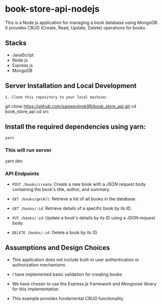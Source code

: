# book-store-api-nodejs

This is a Node.js application for managing a book database using MongoDB. It provides CRUD (Create, Read, Update, Delete) operations for books.

## Stacks

- JavaScript
- Node js
- Express js
- MongoDB

## Server Installation and Local Development
``` 
1. Clone this repository to your local machine:

   ```
   git clone https://github.com/sanjeevbrok99/book_store_api.git
   cd book_store_api
   cd src
   

## Install the required dependencies using yarn:
    yarn

### This will run server
yarn dev
### API Endpoints
- `POST /books/create`: Create a new book with a JSON request body containing the book's title, author, and summary.

- `GET /books/getAll`: Retrieve a list of all books in the database.

- `GET /books/:id`: Retrieve details of a specific book by its ID.

- `PUT /books/:id`: Update a book's details by its ID using a JSON request body.

- `DELETE /books/:id`: Delete a book by its ID.

## Assumptions and Design Choices

- This application does not include built-in user authentication or authorization mechanisms

- I have implemented basic validation for creating books

- We have chosen to use the Express.js framework and Mongoose library for this implementation

- This example provides fundamental CRUD functionality